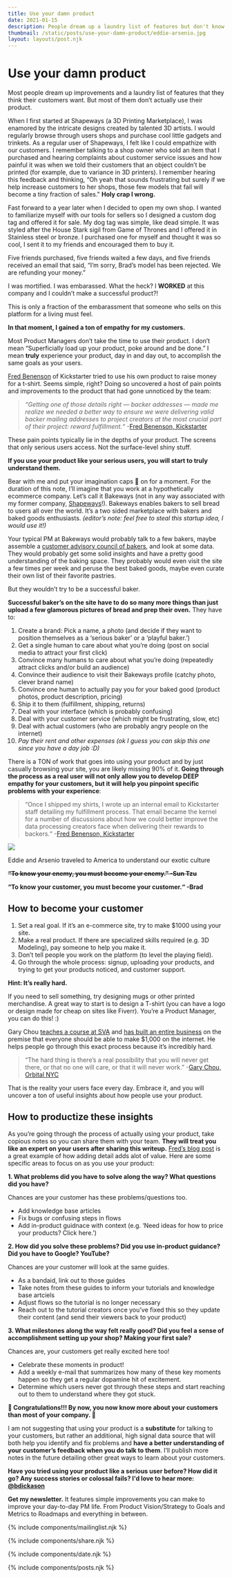 ```yaml
---
title: Use your damn product
date: 2021-01-15
description: People dream up a laundry list of features but don't know what their users want.
thumbnail: /static/posts/use-your-damn-product/eddie-arsenio.jpg
layout: layouts/post.njk
---
```


# Use your damn product

Most people dream up improvements and a laundry list of features that they think their customers want. But most of them don’t actually use their product.

When I first started at Shapeways (a 3D Printing Marketplace), I was enamored by the intricate designs created by talented 3D artists. I would regularly browse through users shops and purchase cool little gadgets and trinkets. As a regular user of Shapeways, I felt like I could empathize with our customers. I remember talking to a shop owner who sold an item that I purchased and hearing complaints about customer service issues and how painful it was when we told their customers that an object couldn’t be printed (for example, due to variance in 3D printers). I remember hearing this feedback and thinking, “Oh yeah that sounds frustrating but surely if we help increase customers to her shops, those few models that fail will become a tiny fraction of sales." **Holy crap I wrong.**

Fast forward to a year later when I decided to open my own shop. I wanted to familiarize myself with our tools for sellers so I designed a custom dog tag and offered it for sale. My dog tag was simple, like dead simple. It was styled after the House Stark sigil from Game of Thrones and I offered it in Stainless steel or bronze. I purchased one for myself and thought it was so cool, I sent it to my friends and encouraged them to buy it.

Five friends purchased, five friends waited a few days, and five friends received an email that said, “I’m sorry, Brad’s model has been rejected. We are refunding your money.”

I was mortified. I was embarassed. What the heck? I **WORKED** at this company and I couldn’t make a successful product?!

This is only a fraction of the embarassment that someone who sells on this platform for a living must feel.

**In that moment, I gained a ton of empathy for my customers.**

Most Product Managers don’t take the time to use their product. I don’t mean “Superficially load up your product, poke around and be done.” I mean **truly** experience your product, day in and day out, to accomplish the same goals as your users.

[Fred Benenson](http://fredbenenson.com/2012/07/23/kickstarter-fulfillment-and-product-development-a-story-of-dogfood-and-data-validation/) of Kickstarter tried to use his own product to raise money for a t-shirt. Seems simple, right? Doing so uncovered a host of pain points and improvements to the product that had gone unnoticed by the team:


> *“Getting one of those details right — backer addresses — made me realize we needed a better way to ensure we were delivering valid backer mailing addresses to project creators at the most crucial part of their project: reward fulfillment.“* -[Fred Benenson, Kickstarter](http://fredbenenson.com/2012/07/23/kickstarter-fulfillment-and-product-development-a-story-of-dogfood-and-data-validation/)

These pain points typically lie in the depths of your product. The screens that only serious users access. Not the surface-level shiny stuff.

**If you use your product like your serious users, you will start to truly understand them.**

Bear with me and put your imagination caps 🎩 on for a moment. For the duration of this note, I’ll imagine that you work at a hypothetically ecommerce company. Let’s call it Bakeways (not in any way associated with my former company, [Shapeways](http://shapeways.com/)!). Bakeways enables bakers to sell bread to users all over the world. It’s a two sided marketplace with bakers and baked goods enthusiasts. *(editor’s note: feel free to steal this startup idea, I would use it!)*

Your typical PM at Bakeways would probably talk to a few bakers, maybe assemble a [customer advisory council of bakers](https://bdickason.com/posts/gather-great-feedback-from-power-users/), and look at some data. They would probably get some solid insights and have a pretty good understanding of the baking space. They probably would even visit the site a few times per week and peruse the best baked goods, maybe even curate their own list of their favorite pastries.

But they wouldn’t try to be a successful baker.

**Successful baker’s on the site have to do so many more things than just upload a few glamorous pictures of bread and prep their oven.** They have to:

1. Create a brand: Pick a name, a photo (and decide if they want to position themselves as a ‘serious baker’ or a ‘playful baker.’)
2. Get a single human to care about what you’re doing (post on social media to attract your first click)
3. Convince many humans to care about what you’re doing (repeatedly attract clicks and/or build an audience)
4. Convince their audience to visit their Bakeways profile (catchy photo, clever brand name)
5. Convince one human to actually pay you for your baked good (product photos, product description, pricing)
6. Ship it to them (fulfillment, shipping, returns)
7. Deal with your interface (which is probably confusing)
8. Deal with your customer service (which might be frustrating, slow, etc)
9. Deal with actual customers (who are probably angry people on the internet)
10. *Pay their rent and other expenses (ok I guess you can skip this one since you have a day job :D)*

There is a TON of work that goes into using your product and by just casually browsing your site, you are likely missing 90% of it. **Going through the process as a real user will not only allow you to develop DEEP empathy for your customers, but it will help you pinpoint specific problems with your experience**:


> “Once I shipped my shirts, I wrote up an internal email to Kickstarter staff detailing my fulfillment process. That email became the kernel for a number of discussions about how we could better improve the data processing creators face when delivering their rewards to backers.“ -[Fred Benenson, Kickstarter](http://fredbenenson.com/2012/07/23/kickstarter-fulfillment-and-product-development-a-story-of-dogfood-and-data-validation/)



<img src="{{ thumbnail }}" />
<p class="caption">Eddie and Arsenio traveled to America to understand our exotic culture</p>

**~~“To know your enemy, you must become your enemy.” -Sun Tzu~~**

**“To know your customer, you must become your customer.“ -Brad**

## How to become your customer

1. Set a real goal. If it’s an e-commerce site, try to make $1000 using your site.
2. Make a real product. If there are specialized skills required (e.g. 3D Modeling), pay someone to help you make it.
3. Don’t tell people you work on the platform (to level the playing field).
4. Go through the whole process: signup, uploading your products, and trying to get your products noticed, and customer support.

**Hint: It’s really hard.**

If you need to sell something, try designing mugs or other printed merchandise. A great way to start is to design a T-shirt (you can have a logo or design made for cheap on sites like Fiverr). You’re a Product Manager, you can do this! :)

Gary Chou [teaches a course at SVA](https://postindustrialdesign.school/year-5/#for-a-post-industrial-world) and [has built an entire business](https://orbital.nyc/1k/) on the premise that everyone should be able to make $1,000 on the internet. He helps people go through this exact process because it’s incredibly hard.


> “The hard thing is there’s a real possibility that you will never get there, or that no one will care, or that it will never work.” -[Gary Chou, Orbital NYC](https://postindustrialdesign.school/year-5/#for-a-post-industrial-world)


That is the reality your users face every day. Embrace it, and you will uncover a ton of useful insights about how people use your product.

## How to productize these insights

As you’re going through the process of actually using your product, take copious notes so you can share them with your team. **They will treat you like an expert on your users after sharing this writeup.**  [Fred’s blog post](http://fredbenenson.com/2012/07/23/kickstarter-fulfillment-and-product-development-a-story-of-dogfood-and-data-validation/) is a great example of how adding detail adds alot of value. Here are some specific areas to focus on as you use your product:

**1. What problems did you have to solve along the way? What questions did you have?** 

Chances are your customer has these problems/questions too.

* Add knowledge base articles
* Fix bugs or confusing steps in flows
* Add in-product guidnace with context (e.g. ‘Need ideas for how to price your products? Click here.’)

**2. How did you solve these problems? Did you use in-product guidance? Did you have to Google? YouTube?** 

Chances are your customer will look at the same guides.

* As a bandaid, link out to those guides
* Take notes from these guides to inform your tutorials and knowledge base artciels
* Adjust flows so the tutorial is no longer necessary
* Reach out to the tutorial creators once you’ve fixed this so they update their content (and send their viewers back to your product)

**3. What milestones along the way felt really good? Did you feel a sense of accomplishment setting up your shop? Making your first sale?**

Chances are, your customers get really excited here too!

* Celebrate these moments in product!
* Add a weekly e-mail that summarizes how many of these key moments happen so they get a regular dopamine hit of excitement.
* Determine which users never got through these steps and start reaching out to them to understand where they got stuck.

**🥳 Congratulations!!! By now, you now know more about your customers than most of your company. 🥳**

I am not suggesting that using your product is a **substitute** for talking to your customers, but rather an additional, high signal data source that will both help you identify and fix problems and **have a better understanding of your customer’s feedback when you do talk to them**. I’ll publish more notes in the future detailing other great ways to learn about your customers.


**Have you tried using your product like a serious user before? How did it go? Any success stories or colossal fails? I'd love to hear more: [@bdickason](http://twitter.com/bdickason)**

<strong>Get my newsletter.</strong>  It features simple improvements you can make to improve your day-to-day PM life. From Product Vision/Strategy to Goals and Metrics to Roadmaps and everything in between.


{% include components/mailinglist.njk %}

{% include components/share.njk %}

{% include components/date.njk %}

{% include components/posts.njk %}